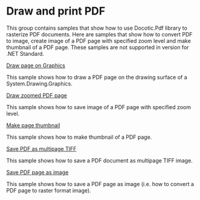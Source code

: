 # Draw and print PDF
This group contains samples that show how to use Docotic.Pdf library to rasterize PDF documents. Here are samples that show how to convert PDF to image, create image of a PDF page with specified zoom level and make thumbnail of a PDF page. These samples are not supported in version for .NET Standard.

[Draw page on Graphics](/Samples/Draw%20and%20print%20PDF/DrawPageOnGraphics)

This sample shows how to draw a PDF page on the drawing surface of a System.Drawing.Graphics.

[Draw zoomed PDF page](/Samples/Draw%20and%20print%20PDF/DrawZoomedPage)

This sample shows how to save image of a PDF page with specified zoom level.

[Make page thumbnail](/Samples/Draw%20and%20print%20PDF/MakePageThumbnail)

This sample shows how to make thumbnail of a PDF page.

[Save PDF as multipage TIFF](/Samples/Draw%20and%20print%20PDF/SaveAsTiff)

This sample shows how to save a PDF document as multipage TIFF image.

[Save PDF page as image](/Samples/Draw%20and%20print%20PDF/SavePageAsImage)

This sample shows how to save a PDF page as image (i.e. how to convert a PDF page to raster format image).
